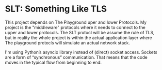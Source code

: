 # SLT: Something Like TLS
This project depends on The Playground uper and lower Protocols. My project is the "middleware" protocols where it needs to connect to the upper and lower protocols. The SLT protocl will be assume the rule of TLS, but in reality the whole project is within the actual application layer where The playground protocls will simulate an actual network stack.  

I'm using Python’s asyncio library instead of (direct) socket access. Sockets are a form of “synchronous” communication. That means that the code moves in the typical flow from beginning to end.

